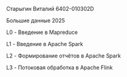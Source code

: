Старыгин Виталий 6402-010302D

Большие данные 2025

L0 - Введение в Mapreduce

L1 - Введение в Apache Spark

L2 - Формирование отчётов в Apache Spark

L3 - Потоковая обработка в Apache Flink
